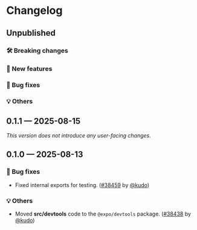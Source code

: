 # Changelog

## Unpublished

### 🛠 Breaking changes

### 🎉 New features

### 🐛 Bug fixes

### 💡 Others

## 0.1.1 — 2025-08-15

_This version does not introduce any user-facing changes._

## 0.1.0 — 2025-08-13

### 🐛 Bug fixes

- Fixed internal exports for testing. ([#38459](https://github.com/expo/expo/pull/38459) by [@kudo](https://github.com/kudo))

### 💡 Others

- Moved **src/devtools** code to the `@expo/devtools` package. ([#38438](https://github.com/expo/expo/pull/38438) by [@kudo](https://github.com/kudo))
